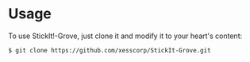 # Usage

To use StickIt!-Grove, just clone it and modify it to your heart's content:

    $ git clone https://github.com/xesscorp/StickIt-Grove.git
